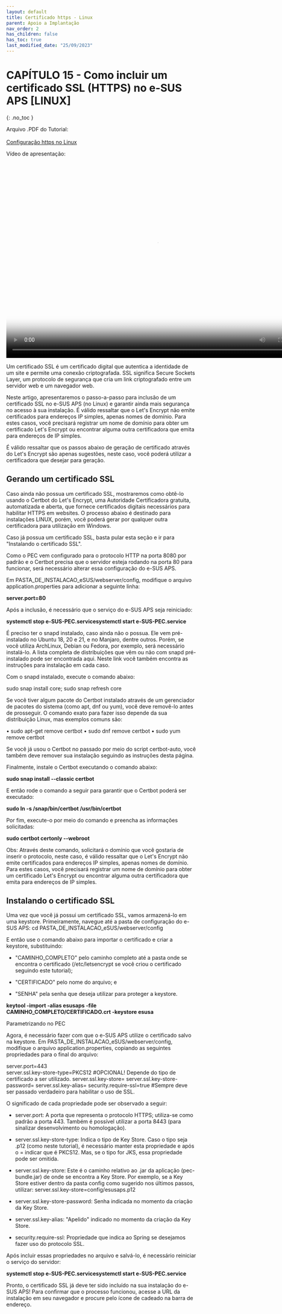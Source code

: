 ```yaml
---
layout: default
title: Certificado https - Linux
parent: Apoio a Implantação
nav_order: 2
has_children: false
has_toc: true
last_modified_date: "25/09/2023"
---
```


# CAPÍTULO 15 - Como incluir um certificado SSL (HTTPS) no e-SUS APS [LINUX]
{: .no_toc }

Arquivo .PDF do Tutorial: <br><br>
<a href="https://saps-ms.github.io/Manual-eSUS_APS/Configuração_Linux.pdf" target="_blank">Configuração https no Linux</a>

Vídeo de apresentação: <br>

<video width="800" height="520" controls="controls" autoplay="autoplay" poster="capa_linux.png">
  <source src="https://saps-ms.github.io/Manual-eSUS_APS/linux.mp4" type="video/mp4">
</video>

Um certificado SSL é um certificado digital que autentica a identidade de um site e permite uma conexão criptografada. SSL significa Secure Sockets Layer, um protocolo de segurança que cria um link criptografado entre um servidor web e um navegador web.

Neste artigo, apresentaremos o passo-a-passo para inclusão de um certificado SSL no e-SUS APS (no Linux) e garantir ainda mais segurança no acesso à sua instalação. É válido ressaltar que o Let's Encrypt não emite certificados para endereços IP simples, apenas nomes de domínio. Para estes casos, você precisará registrar um nome de domínio para obter um certificado Let's Encrypt ou encontrar alguma outra certificadora que emita para endereços de IP simples.

É válido ressaltar que os passos abaixo de geração de certificado através do Let's Encrypt são apenas sugestões, neste caso, você poderá utilizar a certificadora que desejar para geração.

## Gerando um certificado SSL

Caso ainda não possua um certificado SSL, mostraremos como obtê-lo usando o Certbot do Let's Encrypt, uma Autoridade Certificadora gratuita, automatizada e aberta, que fornece certificados digitais necessários para habilitar HTTPS em websites. O processo abaixo é destinado para instalações LINUX, porém, você poderá gerar por qualquer outra certificadora para utilização em Windows.

Caso já possua um certificado SSL, basta pular esta seção e ir para "Instalando o certificado SSL".

Como o PEC vem configurado para o protocolo HTTP na porta 8080 por padrão e o Certbot precisa que o servidor esteja rodando na porta 80 para funcionar, será necessário alterar essa configuração do e-SUS APS. 
 
Em PASTA_DE_INSTALACAO_eSUS/webserver/config, modifique o arquivo application.properties para adicionar a seguinte linha: 

**server.port=80**

Após a inclusão, é necessário que o serviço do e-SUS APS seja reiniciado:

**systemctl stop e-SUS-PEC.servicesystemctl start e-SUS-PEC.service**

 É preciso ter o snapd instalado, caso ainda não o possua. Ele vem pré-instalado no Ubuntu 18, 20 e 21, e no Manjaro, dentre outros. Porém, se você utiliza ArchLinux, Debian ou Fedora, por exemplo, será necessário instalá-lo. A lista completa de distribuições que vêm ou não com snapd pré-instalado pode ser encontrada aqui. Neste link você também encontra as instruções para instalação em cada caso.

 Com o snapd instalado, execute o comando abaixo:

 sudo snap install core; sudo snap refresh core

 Se você tiver algum pacote do Certbot instalado através de um gerenciador de pacotes do sistema (como apt, dnf ou yum), você deve removê-lo antes de prosseguir. O comando exato para fazer isso depende da sua distribuição Linux, mas exemplos comuns são:

•	sudo apt-get remove certbot
•	sudo dnf remove certbot
•	sudo yum remove certbot

Se você já usou o Certbot no passado por meio do script certbot-auto, você também deve remover sua instalação seguindo as instruções desta página.

 Finalmente, instale o Certbot executando o comando abaixo:

 **sudo snap install --classic certbot**

 E então rode o comando a seguir para garantir que o Certbot poderá ser executado:

 **sudo ln -s /snap/bin/certbot /usr/bin/certbot**

Por fim, execute-o por meio do comando e preencha as informações solicitadas:

**sudo certbot certonly --webroot**

Obs: Através deste comando, solicitará o domínio que você gostaria de inserir o protocolo, neste caso, é válido ressaltar que o Let's Encrypt não emite certificados para endereços IP simples, apenas nomes de domínio. Para estes casos, você precisará registrar um nome de domínio para obter um certificado Let's Encrypt ou encontrar alguma outra certificadora que emita para endereços de IP simples.

## Instalando o certificado SSL

Uma vez que você já possui um certificado SSL, vamos armazená-lo em uma keystore. Primeiramente, navegue até a pasta de configuração do e-SUS APS:
cd PASTA_DE_INSTALACAO_eSUS/webserver/config


E então use o comando abaixo para importar o certificado e criar a keystore, substituindo:

- "CAMINHO_COMPLETO" pelo caminho completo até a pasta onde se encontra o certificado (/etc/letsencrypt se você criou o certificado seguindo este tutorial);

- "CERTIFICADO" pelo nome do arquivo; e

- "SENHA" pela senha que deseja utilizar para proteger a keystore.

**keytool -import -alias esusaps -file CAMINHO_COMPLETO/CERTIFICADO.crt -keystore esusa**

Parametrizando no PEC

Agora, é necessário fazer com que o e-SUS APS utilize o certificado salvo na keystore. Em PASTA_DE_INSTALACAO_eSUS/webserver/config, modifique o arquivo application.properties, copiando as seguintes propriedades para o final do arquivo:

server.port=443   
server.ssl.key-store-type=PKCS12  #OPCIONAL! Depende do tipo de certificado a ser utilizado.
server.ssl.key-store=
server.ssl.key-store-password=
server.ssl.key-alias=
security.require-ssl=true   #Sempre deve ser passado verdadeiro para habilitar o uso de SSL.

O significado de cada propriedade pode ser observado a seguir:

- server.port: A porta que representa o protocolo HTTPS; utiliza-se como padrão a porta 443. Também é possível utilizar a porta 8443 (para sinalizar desenvolvimento ou homologação).

- server.ssl.key-store-type: Indica o tipo de Key Store. Caso o tipo seja .p12 (como neste tutorial), é necessário manter esta propriedade e após o = indicar que é PKCS12. Mas, se o tipo for JKS, essa propriedade pode ser omitida.

- server.ssl.key-store: Este é o caminho relativo ao .jar da aplicação (pec-bundle.jar) de onde se encontra a Key Store. Por exemplo, se a Key Store estiver dentro da pasta config como sugerido nos últimos passos, utilizar: server.ssl.key-store=config/esusaps.p12

- server.ssl.key-store-password: Senha indicada no momento da criação da Key Store.

- server.ssl.key-alias: "Apelido" indicado no momento da criação da Key Store.

- security.require-ssl: Propriedade que indica ao Spring se desejamos fazer uso do protocolo SSL.

Após incluir essas propriedades no arquivo e salvá-lo, é necessário reiniciar o serviço do servidor:

**systemctl stop e-SUS-PEC.servicesystemctl start e-SUS-PEC.service**

Pronto, o certificado SSL já deve ter sido incluído na sua instalação do e-SUS APS! Para confirmar que o processo funcionou, acesse a URL da instalação em seu navegador e procure pelo ícone de cadeado na barra de endereço.








